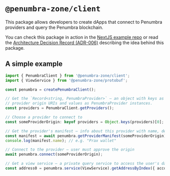 # `@penumbra-zone/client`

This package allows developers to create dApps that connect to Penumbra providers and query the Penumbra blockchain.

You can check this package in action in the [NextJS example repo](https://github.com/penumbra-zone/nextjs-penumbra-client-example) or read the [Architecture Decision Record (ADR-006)](https://github.com/penumbra-zone/web/blob/main/docs/adrs/006-web-apis.md) describing the idea behind this package.

## A simple example

```ts
import { PenumbraClient } from '@penumbra-zone/client';
import { ViewService } from '@penumbra-zone/protobuf';

const penumbra = createPenumbraClient();

// Get the `Record<string, PenumbraProvider>` – an object with keys as
// provider origin URIs and values as PenumbraProvider instances.
const providers = PenumbraClient.getProviders();

// Choose a provider to connect to
const someProviderOrigin: keyof providers = Object.keys(providers)[0];

// Get the provider's manifest – info about this provider with name, description, icons, etc.
const manifest = await penumbra.getProviderManifest(someProviderOrigin);
console.log(manifest.name); // e.g. "Prax wallet"

// Connect to the provider – user must approve the origin
await penumbra.connect(someProviderOrigin);

// Get a view service – a private query service to access the user's data from the provider
const address0 = penumbra.service(ViewService).getAddressByIndex({ account: 0 });
```

